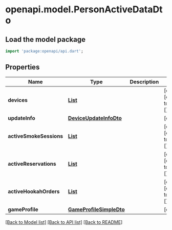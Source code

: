 # openapi.model.PersonActiveDataDto

## Load the model package
```dart
import 'package:openapi/api.dart';
```

## Properties
Name | Type | Description | Notes
------------ | ------------- | ------------- | -------------
**devices** | [**List<DeviceSimpleDto>**](DeviceSimpleDto.md) |  | [optional] [default to const []]
**updateInfo** | [**DeviceUpdateInfoDto**](DeviceUpdateInfoDto.md) |  | [optional] 
**activeSmokeSessions** | [**List<SmokeSessionSimpleDto>**](SmokeSessionSimpleDto.md) |  | [optional] [default to const []]
**activeReservations** | [**List<PlacesReservationsReservationDto>**](PlacesReservationsReservationDto.md) |  | [optional] [default to const []]
**activeHookahOrders** | [**List<HookahOrderDto>**](HookahOrderDto.md) |  | [optional] [default to const []]
**gameProfile** | [**GameProfileSimpleDto**](GameProfileSimpleDto.md) |  | [optional] 

[[Back to Model list]](../README.md#documentation-for-models) [[Back to API list]](../README.md#documentation-for-api-endpoints) [[Back to README]](../README.md)


